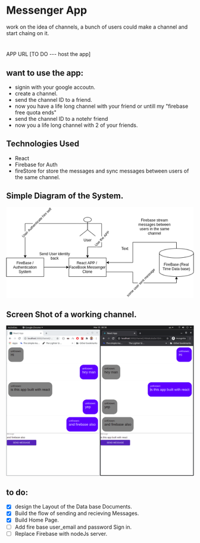# Messenger App
work on the idea of channels, a bunch of users could make a channel and start chaing on it.
#
APP URL [TO DO --- host the app] 

## want to use the app:
* signin with your google accoutn.
* create a channel.
* send the channel ID to a friend.
* now you have a life long channel with your friend or untill my "firebase free quota ends"
* send the channel ID to a notehr friend
* now you a life long channel with 2 of your friends.

## Technologies Used
* React
* Firebase for Auth 
* fireStore for store the messages and sync messages between users of the same channel.

## Simple Diagram of the System.
![Architecture_Diagram](https://github.com/Ahmed-Araby/Messenger-App/blob/master/facebook_messenger_clone.png)

## Screen Shot of a working channel.
![Channel](https://github.com/Ahmed-Araby/Messenger-App/blob/master/channel.png)

## to do:
- [X] design the Layout of the Data base Documents.
- [X] Build the flow of sending and recieving Messages.
- [X] Build Home Page.
- [ ] Add fire base user_email and password Sign in.
- [ ] Replace Firebase with nodeJs server.
